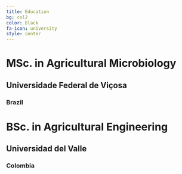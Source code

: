 ```yaml
---
title: Education
bg: col2
color: black
fa-icon: university
style: center
---
```


# MSc. in Agricultural Microbiology

## Universidade Federal de Viçosa

### Brazil



# BSc. in Agricultural Engineering

## Universidad del Valle

### Colombia

